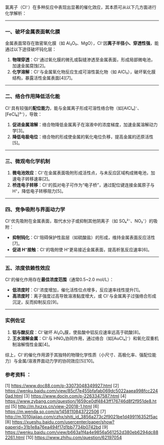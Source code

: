 氯离子（Cl⁻）在多种反应中表现出显著的催化效应，其本质可从以下几方面进行化学解析：

---

### 一、破坏金属表面氧化膜
金属表面常存在致密氧化膜（如 Al₂O₃、MgO），Cl⁻因**离子半径小、穿透性强**，能通过以下途径破坏钝化层：
1. **物理穿透**：Cl⁻通过氧化膜的微孔或裂缝渗透至金属表面，形成局部微电池，加速金属腐蚀[2]。
2. **化学溶解**：Cl⁻与金属氧化物反应生成可溶性氯化物（如 AlCl₃），破坏氧化膜结构，暴露活性金属表面[4][7]。

---

### 二、络合作用降低活化能
Cl⁻具有较强的**配位能力**，能与金属离子形成可溶性络合物（如[AlCl₄]⁻、[FeCl₆]³⁻），导致：
1. **促进金属溶解**：络合物降低金属离子在溶液中的浓度梯度，加速金属溶解动力学[3]。
2. **降低电极电位**：络合物的形成使金属的氧化电位负移，提高金属的还原活性[5]。

---

### 三、微观电化学机制
1. **微电池效应**：Cl⁻在金属表面吸附形成活性点，与未反应区域构成微电池，加速电子转移速率[2]。
2. **桥连电子转移**：Cl⁻的孤对电子可作为“电子桥”，通过配位键连接金属原子与 H⁺，降低电子转移阻力[5]。

---

### 四、竞争吸附与界面动力学
Cl⁻优先吸附在金属表面，取代水分子或抑制其他阴离子（如 SO₄²⁻、NO₃⁻）的吸附：
- **抑制钝化**：Cl⁻阻碍保护性盐层（如硫酸盐）的形成，维持金属表面反应活性[7]。
- **促进 H⁺接触**：Cl⁻的吸附使 H⁺更易接近金属表面，提高析氢反应速率[6]。

---

### 五、浓度依赖性效应
Cl⁻的催化作用存在**最佳浓度范围**（通常0.5~2.0 mol/L）：
- **低浓度时**：Cl⁻浓度增加，催化活性位点增多，反应速率线性提升[1]。
- **高浓度时**：离子强度过高导致溶液黏度增大，或 Cl⁻与金属离子过强络合形成沉淀，反而抑制反应[9]。

---

### 实例佐证
1. **铝与酸反应**：Cl⁻破坏 Al₂O₃膜，使盐酸中铝反应速率远高于硫酸[8]。
2. **王水溶解金属**：Cl⁻与 HNO₃协同作用，通过络合（如[AuCl₄]⁻）和氧化双重机制溶解惰性金属[4]。

综上，Cl⁻的催化作用源于其独特的物理化学性质（小尺寸、高极化率、强配位能力）与金属/溶液界面动力学的协同效应[5][10]。

### 参考资料 ：
[1] https://www.doc88.com/p-33073048349927.html
[2] https://wenku.baidu.com/view/85cf7e455bfafab069dc5022aaea998fcc2240ad.html
[3] https://www.docin.com/p-2263347587.html
[4] https://www.zybang.com/question/1659ce0df4843ff176746d8f2f951de8.html
[5] http://m.hxzxs.cn/view-20018-1.html
[6] https://m.wenda.so.com/q/1458110843722506
[7] http://m.1010jiajiao.com/czhx/shiti_id_3856a273c2f9021be1d499116352f5ac
[8] https://xueshu.baidu.com/usercenter/paper/show?paperid=31b1e8a76ea494f17d1bb7734b0742bd
[9] https://wenku.baidu.com/view/b663a1f4a4e9856a561252d380eb6294dc882261.html
[10] https://www.zhihu.com/question/62197054